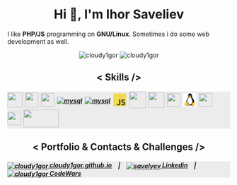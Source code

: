 <h1 align="center">Hi 👋, I'm Ihor Saveliev</h1>

I like **PHP/JS** programming on **GNU/Linux**. Sometimes i do some web development as well.

<!-- ![Screenshot](screenshot.png) -->
  <div align="center">
  <img width="38%" src="https://github-readme-stats.vercel.app/api/top-langs?username=cloudy1gor&show_icons=true&locale=en&layout=compact" alt="cloudy1gor" />
<img width="50%" src="https://github-readme-stats.vercel.app/api?username=cloudy1gor&show_icons=true&locale=en" alt="cloudy1gor" />
  </div>

<h2 align="center" >
  <span style="color:#006400;"></span>
  < Skills />
 </h2>

<h5 align="center" style="background:#ececec;display:flex;flex-wrap:wrap;align-items:center;">
<a href="https://www.php.net" target="_blank" style="margin-right:6px;" rel="noreferrer"><img src="https://www.svgrepo.com/show/452088/php.svg"  width="34" height="34"/>
<a href="https://symfony.com/" target="_blank" style="margin-right:6px;" rel="noreferrer"><img src="https://www.svgrepo.com/show/508947/symfony.svg"  width="30" height="34"/>
<a href="https://codex.wordpress.org/Main_Page" target="_blank" style="margin-right:6px;" rel="noreferrer"><img src="https://www.vectorlogo.zone/logos/wordpress/wordpress-icon.svg"   width="30" height="30"/>
<a href="https://www.mysql.com/" target="_blank" style="margin-right:6px;" rel="noreferrer"><img src="https://www.svgrepo.com/show/221326/mysql.svg" alt="mysql" width="30" height="30"/> </a>
<a href="https://redis.io/" target="_blank" style="margin-right:6px;" rel="noreferrer"><img src="https://www.svgrepo.com/show/354272/redis.svg" alt="mysql" width="32" height="32"/> </a>
<a href="https://developer.mozilla.org/en-US/docs/Web/JavaScript" target="_blank" style="margin-right:6px;" rel="noreferrer"> <img src="https://raw.githubusercontent.com/devicons/devicon/master/icons/javascript/javascript-original.svg" width="30" height="30"/></a>
<a href="https://webpack.js.org/" target="_blank" style="margin-right:6px;" rel="noreferrer"><img src="https://www.svgrepo.com/show/354552/webpack.svg" width="38" height="38"/></a>
<a href="https://www.docker.com/" target="_blank" style="margin-right:6px;" rel="noreferrer"><img src="https://www.svgrepo.com/show/452192/docker.svg" width="36" height="36"/> </a>
<a href="https://git-scm.com/" target="_blank" style="margin-right:6px;" rel="noreferrer"><img src="https://www.vectorlogo.zone/logos/git-scm/git-scm-icon.svg" width="30" height="30"/> </a>
<a href="https://www.linux.org/" target="_blank" style="margin-right:6px;" rel="noreferrer"><img src="https://raw.githubusercontent.com/devicons/devicon/master/icons/linux/linux-original.svg" alt="linux" width="30" height="30"/> </a>
<a href="https://www.gnu.org/software/bash/" target="_blank" style="margin-right:6px;" rel="noreferrer"><img src="https://www.vectorlogo.zone/logos/gnu_bash/gnu_bash-icon.svg"   width="30" height="30"/> 
<a href="https://www.sass-lang.com/" target="_blank" style="margin-right:6px;" rel="noreferrer"><img src="https://www.vectorlogo.zone/logos/sass-lang/sass-lang-icon.svg"   width="30" height="30"/> 
<a href="https://pugjs.org/language/mixins.html" target="_blank" rel="noreferrer"> <img src="https://www.vectorlogo.zone/logos/pugjs/pugjs-ar21.svg" width="80" height="40"/> 
</a>
</h5>

<h2 align="center" >
  < Portfolio & Contacts & Сhallenges />
 </h2>

<h5 align="center" style="background:#ececec;display:flex;flex-wrap:wrap;align-items:center;">
<a href="https://www.codewars.com/users/cloudy1gor" target="blank"><img align="center" src="https://www.svgrepo.com/show/525044/star-circle.svg" alt="cloudy1gor" height="24" width="24" /> cloudy1gor.github.io</a><span style="margin-left:14px;margin-right:14px;"> | </span>
<a href="https://www.linkedin.com/in/ihor-savelyev-68a7681ba" target="blank"><img align="center" src="https://www.svgrepo.com/show/360538/linkedin-circle.svg" alt="savelyev" height="26" width="26" /> Linkedin</a><span style="margin-left:14px;margin-right:14px;"> | </span>
<a href="https://www.codewars.com/users/cloudy1gor" target="blank"><img align="center" src="https://www.svgrepo.com/show/305890/codewars.svg" alt="cloudy1gor" height="20" width="20" /> CodeWars</a>
</h5>

